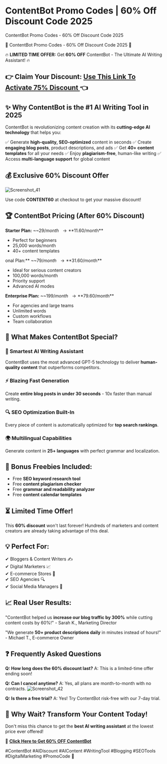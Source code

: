 # ContentBot Promo Codes | 60% Off Discount Code 2025
ContentBot Promo Codes - 60% Off Discount Code 2025

🚀 ContentBot Promo Codes - 60% Off Discount Code 2025 🎉

🔥 **LIMITED TIME OFFER:** Get **60% OFF** ContentBot - The Ultimate AI Writing Assistant! 🔥

## 👉 **Claim Your Discount:** [Use This Link To Activate 75% Discount ](https://contentbot.ai?fpr=abdul96) 👈

## ✨ Why ContentBot is the #1 AI Writing Tool in 2025

ContentBot is revolutionizing content creation with its **cutting-edge AI technology** that helps you:

✅ Generate **high-quality, SEO-optimized** content in seconds
✅ Create **engaging blog posts**, product descriptions, and ads
✅ Get **40+ content templates** for all your needs
✅ Enjoy **plagiarism-free**, human-like writing
✅ Access **multi-language support** for global content

## 💰 Exclusive 60% Discount Offer

![Screenshot_41](https://github.com/user-attachments/assets/122eec11-a91e-414b-916a-fdded3fafa5c)

Use code **CONTENT60** at checkout to get your massive discount!

## 🏆 ContentBot Pricing (After 60% Discount)

**Starter Plan:**
~~$29/month~~ → **$11.60/month**
- Perfect for beginners
- 25,000 words/month
- 40+ content templates

onal Plan:**
~~$79/month~~ → **$31.60/month**
- Ideal for serious content creators
- 100,000 words/month
- Priority support
- Advanced AI modes

**Enterprise Plan:**
~~$199/month~~ → **$79.60/month**
- For agencies and large teams
- Unlimited words
- Custom workflows
- Team collaboration

## 🌟 What Makes ContentBot Special?

### 🧠 Smartest AI Writing Assistant
ContentBot uses the most advanced GPT-5 technology to deliver **human-quality content** that outperforms competitors.

### ⚡ Blazing Fast Generation
Create **entire blog posts in under 30 seconds** - 10x faster than manual writing.

### 🔍 SEO Optimization Built-In
Every piece of content is automatically optimized for **top search rankings**.

### 🌍 Multilingual Capabilities
Generate content in **25+ languages** with perfect grammar and localization.

## 🎁 Bonus Freebies Included:

- Free **SEO keyword research tool**
- Free **content plagiarism checker**
- Free **grammar and readability analyzer**
- Free **content calendar templates**

## ⏳ Limited Time Offer!

This **60% discount** won't last forever! Hundreds of marketers and content creators are already taking advantage of this deal.

## 💡 Perfect For:

✔ Bloggers & Content Writers ✍️  
✔ Digital Marketers 📈  
✔ E-commerce Stores 🛒  
✔ SEO Agencies 🔍  
✔ Social Media Managers 📱  

## 📈 Real User Results:

"ContentBot helped us **increase our blog traffic by 300%** while cutting content costs by 60%!" - Sarah K., Marketing Director

"We generate **50+ product descriptions daily** in minutes instead of hours!" - Michael T., E-commerce Owner

## ❓ Frequently Asked Questions

**Q: How long does the 60% discount last?**
A: This is a limited-time offer ending soon!

**Q: Can I cancel anytime?**
A: Yes, all plans are month-to-month with no contracts.
![Screenshot_42](https://github.com/user-attachments/assets/55c536b6-0534-48a6-8ceb-e3cdb82cdd4c)

**Q: Is there a free trial?**
A: Yes! Try ContentBot risk-free with our 7-day trial.

## 🎯 Why Wait? Transform Your Content Today!

Don't miss this chance to get the **best AI writing assistant** at the lowest price ever offered!

🔗 **[Click Here to Get 60% OFF ContentBot](https://contentbot.ai?fpr=abdul96)**

#ContentBot #AIDiscount #AIContent #WritingTool #Blogging #SEOTools #DigitalMarketing #PromoCode 🚀

